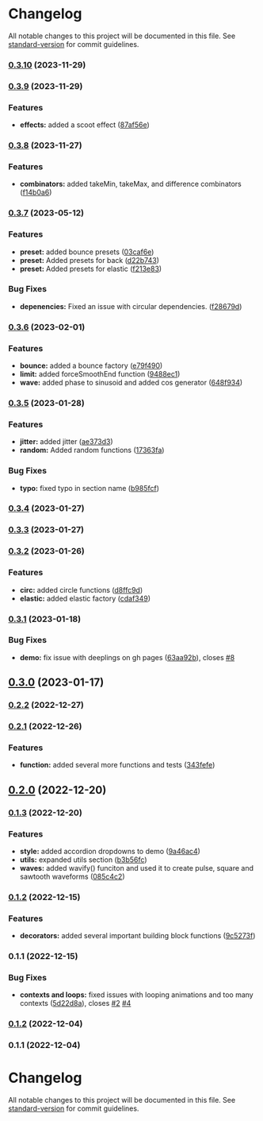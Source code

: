 # Changelog

All notable changes to this project will be documented in this file. See [standard-version](https://github.com/conventional-changelog/standard-version) for commit guidelines.

### [0.3.10](https://github.com/mimshwright/fease/compare/v0.3.9...v0.3.10) (2023-11-29)

### [0.3.9](https://github.com/mimshwright/fease/compare/v0.3.8...v0.3.9) (2023-11-29)

### Features

- **effects:** added a scoot effect ([87af56e](https://github.com/mimshwright/fease/commit/87af56eab85b363cea09b7d937db5e23e1ae4fa3))

### [0.3.8](https://github.com/mimshwright/fease/compare/v0.3.7...v0.3.8) (2023-11-27)

### Features

- **combinators:** added takeMin, takeMax, and difference combinators ([f14b0a6](https://github.com/mimshwright/fease/commit/f14b0a6bdc82d95a6a97d2aac9a9a3abd4224109))

### [0.3.7](https://github.com/mimshwright/fease/compare/v0.3.6...v0.3.7) (2023-05-12)

### Features

- **preset:** added bounce presets ([03caf6e](https://github.com/mimshwright/fease/commit/03caf6e6241bfaa81f7896300d8a01ba47d01f9e))
- **preset:** Added presets for back ([d22b743](https://github.com/mimshwright/fease/commit/d22b74325d29b0a8fb23b41ac373b89969ea230e))
- **preset:** Added presets for elastic ([f213e83](https://github.com/mimshwright/fease/commit/f213e837f97e338e868a59f1a7ee5c2aad80e50b))

### Bug Fixes

- **depenencies:** Fixed an issue with circular dependencies. ([f28679d](https://github.com/mimshwright/fease/commit/f28679d6d510488b3e29d1f75a346c1f25e2b153))

### [0.3.6](https://github.com/mimshwright/fease/compare/v0.3.5...v0.3.6) (2023-02-01)

### Features

- **bounce:** added a bounce factory ([e79f490](https://github.com/mimshwright/fease/commit/e79f490b80cc5931b06a6d25d520b34a81bc6f1e))
- **limit:** added forceSmoothEnd function ([9488ec1](https://github.com/mimshwright/fease/commit/9488ec119dbf796cbfd7fdb33243d9a84f77dbc5))
- **wave:** added phase to sinusoid and added cos generator ([648f934](https://github.com/mimshwright/fease/commit/648f9349e469eeb5fe3e2192d633cf6ac5566b4e))

### [0.3.5](https://github.com/mimshwright/fease/compare/v0.3.4...v0.3.5) (2023-01-28)

### Features

- **jitter:** added jitter ([ae373d3](https://github.com/mimshwright/fease/commit/ae373d31905233bb3f769d4418211f0721bdd327))
- **random:** Added random functions ([17363fa](https://github.com/mimshwright/fease/commit/17363fab7fdfe2013da7815005cd80c656bc236b))

### Bug Fixes

- **typo:** fixed typo in section name ([b985fcf](https://github.com/mimshwright/fease/commit/b985fcf1b74f0dc944ca84e0601e255eabc5d17f))

### [0.3.4](https://github.com/mimshwright/fease/compare/v0.3.3...v0.3.4) (2023-01-27)

### [0.3.3](https://github.com/mimshwright/fease/compare/v0.3.2...v0.3.3) (2023-01-27)

### [0.3.2](https://github.com/mimshwright/fease/compare/v0.3.1...v0.3.2) (2023-01-26)

### Features

- **circ:** added circle functions ([d8ffc9d](https://github.com/mimshwright/fease/commit/d8ffc9d0039dde64e5a263447a60faabf414f037))
- **elastic:** added elastic factory ([cdaf349](https://github.com/mimshwright/fease/commit/cdaf349923536f43a804eb1c7f2adfeb5660163d))

### [0.3.1](https://github.com/mimshwright/fease/compare/v0.3.0...v0.3.1) (2023-01-18)

### Bug Fixes

- **demo:** fix issue with deeplings on gh pages ([63aa92b](https://github.com/mimshwright/fease/commit/63aa92bad00e9fabb4f474ae12fba6f7eea2ea74)), closes [#8](https://github.com/mimshwright/fease/issues/8)

## [0.3.0](https://github.com/mimshwright/fease/compare/v0.2.2...v0.3.0) (2023-01-17)

### [0.2.2](https://github.com/mimshwright/fease/compare/v0.2.1...v0.2.2) (2022-12-27)

### [0.2.1](https://github.com/mimshwright/fease/compare/v0.2.0...v0.2.1) (2022-12-26)

### Features

- **function:** added several more functions and tests ([343fefe](https://github.com/mimshwright/fease/commit/343fefe2fae96b5866c5a50e0fb745433dae641b))

## [0.2.0](https://github.com/mimshwright/fease/compare/v0.1.3...v0.2.0) (2022-12-20)

### [0.1.3](https://github.com/mimshwright/fease/compare/v0.1.2...v0.1.3) (2022-12-20)

### Features

- **style:** added accordion dropdowns to demo ([9a46ac4](https://github.com/mimshwright/fease/commit/9a46ac4cecb7bf0474f48e23d336197606d323f5))
- **utils:** expanded utils section ([b3b56fc](https://github.com/mimshwright/fease/commit/b3b56fc49836fda22c30a4dbc5eca6e5dd15a6d0))
- **waves:** added wavify() funciton and used it to create pulse, square and sawtooth waveforms ([085c4c2](https://github.com/mimshwright/fease/commit/085c4c26b14065e75367a0e56912590559dbdf9a))

### [0.1.2](https://github.com/mimshwright/fease/compare/v0.1.1...v0.1.2) (2022-12-15)

### Features

- **decorators:** added several important building block functions ([9c5273f](https://github.com/mimshwright/fease/commit/9c5273f3469224eb42c3e80dbd60773d847da6c8))

### 0.1.1 (2022-12-15)

### Bug Fixes

- **contexts and loops:** fixed issues with looping animations and too many contexts ([5d22d8a](https://github.com/mimshwright/fease/commit/5d22d8ab5935ea33d62e6398e1537877449907a8)), closes [#2](https://github.com/mimshwright/fease/issues/2) [#4](https://github.com/mimshwright/fease/issues/4)

### [0.1.2](https://github.com/mimshwright/fease/compare/v0.1.1...v0.1.2) (2022-12-04)

### 0.1.1 (2022-12-04)

# Changelog

All notable changes to this project will be documented in this file. See [standard-version](https://github.com/conventional-changelog/standard-version) for commit guidelines.
